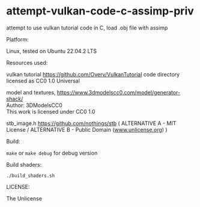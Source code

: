 # attempt-vulkan-code-c-assimp-priv
attempt to use vulkan tutorial code in C, load .obj file with assimp

Platform:

Linux, tested on Ubuntu 22.04.2 LTS  

Resources used:

vulkan tutorial https://github.com/Overv/VulkanTutorial code directory licensed as CC0 1.0 Universal

model and textures, https://www.3dmodelscc0.com/model/generator-shack/  
Author: 3DModelsCC0  
This work is licensed under CC0 1.0

stb_image.h https://github.com/nothings/stb ( ALTERNATIVE A - MIT License / ALTERNATIVE B - Public Domain (www.unlicense.org) )

Build:

`make` or `make debug` for debug version

Build shaders:

`./build_shaders.sh`

LICENSE:

The Unlicense
